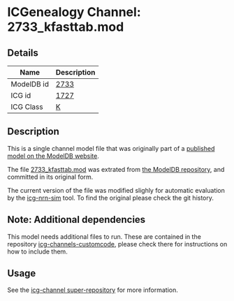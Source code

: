# ICGenealogy Channel: 2733\_kfasttab.mod

## Details

Name | Description
---- | -----------
ModelDB id | [2733](http://senselab.med.yale.edu/ModelDB/ShowModel.cshtml?model=2733)
ICG id | [1727](http://icg.neurotheory.ox.ac.uk/channels/1/1727)
ICG Class | [K](http://icg.neurotheory.ox.ac.uk/channels/1)

## Description

This is a single channel model file that was originally part of a [published model on the ModelDB website](http://senselab.med.yale.edu/ModelDB/ShowModel.cshtml?model=2733).


The file [2733\_kfasttab.mod](2733_kfasttab.mod) was extrated from [the ModelDB repository](http://senselab.med.yale.edu/ModelDB/ShowModel.cshtml?model=2733), and committed in its original form.

The current version of the file was modified slighly for automatic evaluation by the [icg-nrn-sim](https://github.com/icgenealogy/icg-nrn-sim) tool. To find the original please check the git history.


## Note: Additional dependencies
This model needs additional files to run. These are contained in the repository [icg-channels-customcode](https://github.com/icgenealogy/icg-channels-customcode), please check there for instructions on how to include them.


## Usage

See the [icg-channel super-repository](https://github.com/icgenealogy/icg-channels) for more information.